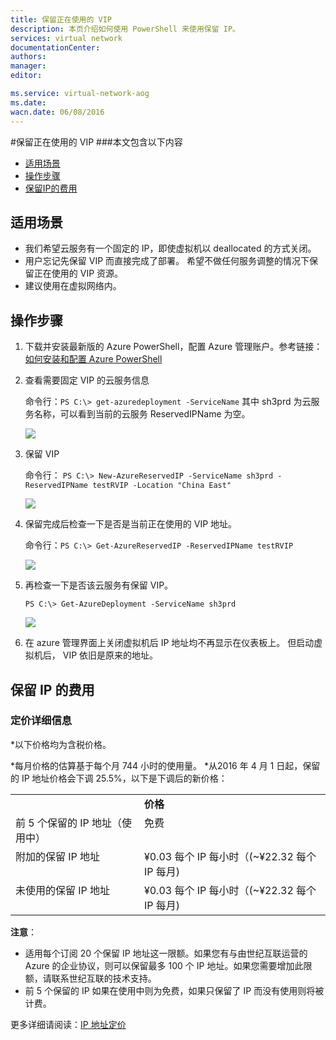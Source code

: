 ```yaml
---
title: 保留正在使用的 VIP
description: 本页介绍如何使用 PowerShell 来使用保留 IP。
services: virtual network
documentationCenter: 
authors: 
manager: 
editor: 

ms.service: virtual-network-aog
ms.date: 
wacn.date: 06/08/2016
---
```


#保留正在使用的 VIP
###本文包含以下内容
* [适用场景](#prep)
* [操作步骤](#operation)
* [保留IP的费用](#price)
 
## <a id="prep"></a>适用场景
* 我们希望云服务有一个固定的 IP，即使虚拟机以 deallocated 的方式关闭。
* 用户忘记先保留 VIP 而直接完成了部署。 希望不做任何服务调整的情况下保留正在使用的 VIP 资源。
* 建议使用在虚拟网络内。

## <a id="operation"></a>操作步骤
1. 下载并安装最新版的 Azure PowerShell，配置 Azure 管理账户。参考链接：[如何安装和配置 Azure PowerShell](./powershell-install-configure.md) 
2.	查看需要固定 VIP 的云服务信息

	命令行：`PS C:\> get-azuredeployment -ServiceName` 其中 sh3prd 为云服务名称，可以看到当前的云服务 ReservedIPName 为空。
 
 	![](./media/aog-virtual-network-how-to-use-reserved-ip/check-reserved-ip.jpg)
 
3.	保留 VIP

	命令行：	`PS C:\> New-AzureReservedIP -ServiceName sh3prd -ReservedIPName testRVIP -Location "China East"`

 	![](./media/aog-virtual-network-how-to-use-reserved-ip/new-reserved-ip.jpg)
 
4.	保留完成后检查一下是否是当前正在使用的 VIP 地址。 

	命令行：`PS C:\> Get-AzureReservedIP -ReservedIPName testRVIP`

	![](./media/aog-virtual-network-how-to-use-reserved-ip/double-check-reserved-ip.png)
 
5.	再检查一下是否该云服务有保留 VIP。

	`PS C:\> Get-AzureDeployment -ServiceName sh3prd`

	![](./media/aog-virtual-network-how-to-use-reserved-ip/triple-check-reserved-ip.jpg)
 
6.	在 azure 管理界面上关闭虚拟机后 IP 地址均不再显示在仪表板上。 但启动虚拟机后， VIP 依旧是原来的地址。 
 
## <a id="price"></a>保留 IP 的费用
### 定价详细信息
*以下价格均为含税价格。

*每月价格的估算基于每个月 744 小时的使用量。
*从2016 年 4 月 1 日起，保留的 IP 地址价格会下调 25.5%，以下是下调后的新价格：

 <table cellspacing="1" cellpadding="2">
    <tbody>
    <tr align="left" valign="top">
		<td></td>
		<td><b>价格</b></td>
    </tr>
    <tr align="left" valign="top">
		<td>前 5 个保留的 IP 地址（使用中）</td>
		<td>免费
	</td>
    </tr> 
 <tr align="left" valign="top">
		<td>附加的保留 IP 地址</td>
		<td>¥0.03 每个 IP 每小时（(~¥22.32 每个 IP 每月)
	</td>
    </tr> 
 <tr align="left" valign="top">
		<td>未使用的保留 IP 地址</td>
		<td>¥0.03 每个 IP 每小时（(~¥22.32 每个 IP 每月)
	</td>
    </tr>    
    </tbody>
    </table>

**注意**：

* 适用每个订阅 20 个保留 IP 地址这一限额。如果您有与由世纪互联运营的 Azure 的企业协议，则可以保留最多 100 个 IP 地址。如果您需要增加此限额，请联系世纪互联的技术支持。
* 前 5 个保留的 IP 如果在使用中则为免费，如果只保留了 IP 而没有使用则将被计费。
 
更多详细请阅读：[IP 地址定价](https://www.azure.cn/pricing/details/reserved-ip-addresses/)

